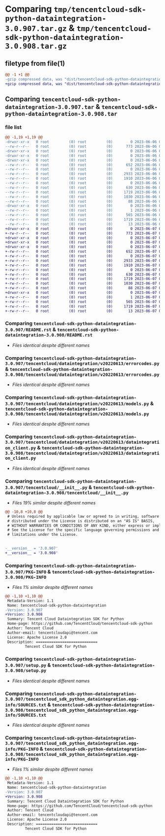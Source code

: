 # Comparing `tmp/tencentcloud-sdk-python-dataintegration-3.0.907.tar.gz` & `tmp/tencentcloud-sdk-python-dataintegration-3.0.908.tar.gz`

## filetype from file(1)

```diff
@@ -1 +1 @@
-gzip compressed data, was "dist/tencentcloud-sdk-python-dataintegration-3.0.907.tar", last modified: Tue Jun  6 02:24:33 2023, max compression
+gzip compressed data, was "dist/tencentcloud-sdk-python-dataintegration-3.0.908.tar", last modified: Wed Jun  7 00:22:14 2023, max compression
```

## Comparing `tencentcloud-sdk-python-dataintegration-3.0.907.tar` & `tencentcloud-sdk-python-dataintegration-3.0.908.tar`

### file list

```diff
@@ -1,19 +1,19 @@
-drwxr-xr-x   0 root         (0) root         (0)        0 2023-06-06 02:24:33.000000 tencentcloud-sdk-python-dataintegration-3.0.907/
--rw-r--r--   0 root         (0) root         (0)      773 2023-06-06 02:24:32.000000 tencentcloud-sdk-python-dataintegration-3.0.907/README.rst
-drwxr-xr-x   0 root         (0) root         (0)        0 2023-06-06 02:24:33.000000 tencentcloud-sdk-python-dataintegration-3.0.907/tencentcloud/
-drwxr-xr-x   0 root         (0) root         (0)        0 2023-06-06 02:24:33.000000 tencentcloud-sdk-python-dataintegration-3.0.907/tencentcloud/dataintegration/
-drwxr-xr-x   0 root         (0) root         (0)        0 2023-06-06 02:24:33.000000 tencentcloud-sdk-python-dataintegration-3.0.907/tencentcloud/dataintegration/v20220613/
--rw-r--r--   0 root         (0) root         (0)      652 2023-06-06 02:24:32.000000 tencentcloud-sdk-python-dataintegration-3.0.907/tencentcloud/dataintegration/v20220613/errorcodes.py
--rw-r--r--   0 root         (0) root         (0)        0 2023-06-06 02:24:32.000000 tencentcloud-sdk-python-dataintegration-3.0.907/tencentcloud/dataintegration/v20220613/__init__.py
--rw-r--r--   0 root         (0) root         (0)     2933 2023-06-06 02:24:32.000000 tencentcloud-sdk-python-dataintegration-3.0.907/tencentcloud/dataintegration/v20220613/models.py
--rw-r--r--   0 root         (0) root         (0)     1910 2023-06-06 02:24:32.000000 tencentcloud-sdk-python-dataintegration-3.0.907/tencentcloud/dataintegration/v20220613/dataintegration_client.py
--rw-r--r--   0 root         (0) root         (0)        0 2023-06-06 02:24:32.000000 tencentcloud-sdk-python-dataintegration-3.0.907/tencentcloud/dataintegration/__init__.py
--rw-r--r--   0 root         (0) root         (0)      630 2023-06-06 02:24:32.000000 tencentcloud-sdk-python-dataintegration-3.0.907/tencentcloud/__init__.py
--rw-r--r--   0 root         (0) root         (0)     1719 2023-06-06 02:24:33.000000 tencentcloud-sdk-python-dataintegration-3.0.907/PKG-INFO
--rw-r--r--   0 root         (0) root         (0)     1030 2023-06-06 02:24:32.000000 tencentcloud-sdk-python-dataintegration-3.0.907/setup.py
--rw-r--r--   0 root         (0) root         (0)       88 2023-06-06 02:24:33.000000 tencentcloud-sdk-python-dataintegration-3.0.907/setup.cfg
-drwxr-xr-x   0 root         (0) root         (0)        0 2023-06-06 02:24:33.000000 tencentcloud-sdk-python-dataintegration-3.0.907/tencentcloud_sdk_python_dataintegration.egg-info/
--rw-r--r--   0 root         (0) root         (0)        1 2023-06-06 02:24:33.000000 tencentcloud-sdk-python-dataintegration-3.0.907/tencentcloud_sdk_python_dataintegration.egg-info/dependency_links.txt
--rw-r--r--   0 root         (0) root         (0)      565 2023-06-06 02:24:33.000000 tencentcloud-sdk-python-dataintegration-3.0.907/tencentcloud_sdk_python_dataintegration.egg-info/SOURCES.txt
--rw-r--r--   0 root         (0) root         (0)     1719 2023-06-06 02:24:33.000000 tencentcloud-sdk-python-dataintegration-3.0.907/tencentcloud_sdk_python_dataintegration.egg-info/PKG-INFO
--rw-r--r--   0 root         (0) root         (0)       13 2023-06-06 02:24:33.000000 tencentcloud-sdk-python-dataintegration-3.0.907/tencentcloud_sdk_python_dataintegration.egg-info/top_level.txt
+drwxr-xr-x   0 root         (0) root         (0)        0 2023-06-07 00:22:14.000000 tencentcloud-sdk-python-dataintegration-3.0.908/
+-rw-r--r--   0 root         (0) root         (0)      773 2023-06-07 00:22:14.000000 tencentcloud-sdk-python-dataintegration-3.0.908/README.rst
+drwxr-xr-x   0 root         (0) root         (0)        0 2023-06-07 00:22:14.000000 tencentcloud-sdk-python-dataintegration-3.0.908/tencentcloud/
+drwxr-xr-x   0 root         (0) root         (0)        0 2023-06-07 00:22:14.000000 tencentcloud-sdk-python-dataintegration-3.0.908/tencentcloud/dataintegration/
+drwxr-xr-x   0 root         (0) root         (0)        0 2023-06-07 00:22:14.000000 tencentcloud-sdk-python-dataintegration-3.0.908/tencentcloud/dataintegration/v20220613/
+-rw-r--r--   0 root         (0) root         (0)      652 2023-06-07 00:22:14.000000 tencentcloud-sdk-python-dataintegration-3.0.908/tencentcloud/dataintegration/v20220613/errorcodes.py
+-rw-r--r--   0 root         (0) root         (0)        0 2023-06-07 00:22:14.000000 tencentcloud-sdk-python-dataintegration-3.0.908/tencentcloud/dataintegration/v20220613/__init__.py
+-rw-r--r--   0 root         (0) root         (0)     2933 2023-06-07 00:22:14.000000 tencentcloud-sdk-python-dataintegration-3.0.908/tencentcloud/dataintegration/v20220613/models.py
+-rw-r--r--   0 root         (0) root         (0)     1910 2023-06-07 00:22:14.000000 tencentcloud-sdk-python-dataintegration-3.0.908/tencentcloud/dataintegration/v20220613/dataintegration_client.py
+-rw-r--r--   0 root         (0) root         (0)        0 2023-06-07 00:22:14.000000 tencentcloud-sdk-python-dataintegration-3.0.908/tencentcloud/dataintegration/__init__.py
+-rw-r--r--   0 root         (0) root         (0)      630 2023-06-07 00:22:14.000000 tencentcloud-sdk-python-dataintegration-3.0.908/tencentcloud/__init__.py
+-rw-r--r--   0 root         (0) root         (0)     1719 2023-06-07 00:22:14.000000 tencentcloud-sdk-python-dataintegration-3.0.908/PKG-INFO
+-rw-r--r--   0 root         (0) root         (0)     1030 2023-06-07 00:22:14.000000 tencentcloud-sdk-python-dataintegration-3.0.908/setup.py
+-rw-r--r--   0 root         (0) root         (0)       88 2023-06-07 00:22:14.000000 tencentcloud-sdk-python-dataintegration-3.0.908/setup.cfg
+drwxr-xr-x   0 root         (0) root         (0)        0 2023-06-07 00:22:14.000000 tencentcloud-sdk-python-dataintegration-3.0.908/tencentcloud_sdk_python_dataintegration.egg-info/
+-rw-r--r--   0 root         (0) root         (0)        1 2023-06-07 00:22:14.000000 tencentcloud-sdk-python-dataintegration-3.0.908/tencentcloud_sdk_python_dataintegration.egg-info/dependency_links.txt
+-rw-r--r--   0 root         (0) root         (0)      565 2023-06-07 00:22:14.000000 tencentcloud-sdk-python-dataintegration-3.0.908/tencentcloud_sdk_python_dataintegration.egg-info/SOURCES.txt
+-rw-r--r--   0 root         (0) root         (0)     1719 2023-06-07 00:22:14.000000 tencentcloud-sdk-python-dataintegration-3.0.908/tencentcloud_sdk_python_dataintegration.egg-info/PKG-INFO
+-rw-r--r--   0 root         (0) root         (0)       13 2023-06-07 00:22:14.000000 tencentcloud-sdk-python-dataintegration-3.0.908/tencentcloud_sdk_python_dataintegration.egg-info/top_level.txt
```

### Comparing `tencentcloud-sdk-python-dataintegration-3.0.907/README.rst` & `tencentcloud-sdk-python-dataintegration-3.0.908/README.rst`

 * *Files identical despite different names*

### Comparing `tencentcloud-sdk-python-dataintegration-3.0.907/tencentcloud/dataintegration/v20220613/errorcodes.py` & `tencentcloud-sdk-python-dataintegration-3.0.908/tencentcloud/dataintegration/v20220613/errorcodes.py`

 * *Files identical despite different names*

### Comparing `tencentcloud-sdk-python-dataintegration-3.0.907/tencentcloud/dataintegration/v20220613/models.py` & `tencentcloud-sdk-python-dataintegration-3.0.908/tencentcloud/dataintegration/v20220613/models.py`

 * *Files identical despite different names*

### Comparing `tencentcloud-sdk-python-dataintegration-3.0.907/tencentcloud/dataintegration/v20220613/dataintegration_client.py` & `tencentcloud-sdk-python-dataintegration-3.0.908/tencentcloud/dataintegration/v20220613/dataintegration_client.py`

 * *Files identical despite different names*

### Comparing `tencentcloud-sdk-python-dataintegration-3.0.907/tencentcloud/__init__.py` & `tencentcloud-sdk-python-dataintegration-3.0.908/tencentcloud/__init__.py`

 * *Files 19% similar despite different names*

```diff
@@ -10,8 +10,8 @@
 # Unless required by applicable law or agreed to in writing, software
 # distributed under the License is distributed on an "AS IS" BASIS,
 # WITHOUT WARRANTIES OR CONDITIONS OF ANY KIND, either express or implied.
 # See the License for the specific language governing permissions and
 # limitations under the License.
 
 
-__version__ = '3.0.907'
+__version__ = '3.0.908'
```

### Comparing `tencentcloud-sdk-python-dataintegration-3.0.907/PKG-INFO` & `tencentcloud-sdk-python-dataintegration-3.0.908/PKG-INFO`

 * *Files 1% similar despite different names*

```diff
@@ -1,10 +1,10 @@
 Metadata-Version: 1.1
 Name: tencentcloud-sdk-python-dataintegration
-Version: 3.0.907
+Version: 3.0.908
 Summary: Tencent Cloud Dataintegration SDK for Python
 Home-page: https://github.com/TencentCloud/tencentcloud-sdk-python
 Author: Tencent Cloud
 Author-email: tencentcloudapi@tencent.com
 License: Apache License 2.0
 Description: ============================
         Tencent Cloud SDK for Python
```

### Comparing `tencentcloud-sdk-python-dataintegration-3.0.907/setup.py` & `tencentcloud-sdk-python-dataintegration-3.0.908/setup.py`

 * *Files identical despite different names*

### Comparing `tencentcloud-sdk-python-dataintegration-3.0.907/tencentcloud_sdk_python_dataintegration.egg-info/SOURCES.txt` & `tencentcloud-sdk-python-dataintegration-3.0.908/tencentcloud_sdk_python_dataintegration.egg-info/SOURCES.txt`

 * *Files identical despite different names*

### Comparing `tencentcloud-sdk-python-dataintegration-3.0.907/tencentcloud_sdk_python_dataintegration.egg-info/PKG-INFO` & `tencentcloud-sdk-python-dataintegration-3.0.908/tencentcloud_sdk_python_dataintegration.egg-info/PKG-INFO`

 * *Files 1% similar despite different names*

```diff
@@ -1,10 +1,10 @@
 Metadata-Version: 1.1
 Name: tencentcloud-sdk-python-dataintegration
-Version: 3.0.907
+Version: 3.0.908
 Summary: Tencent Cloud Dataintegration SDK for Python
 Home-page: https://github.com/TencentCloud/tencentcloud-sdk-python
 Author: Tencent Cloud
 Author-email: tencentcloudapi@tencent.com
 License: Apache License 2.0
 Description: ============================
         Tencent Cloud SDK for Python
```

